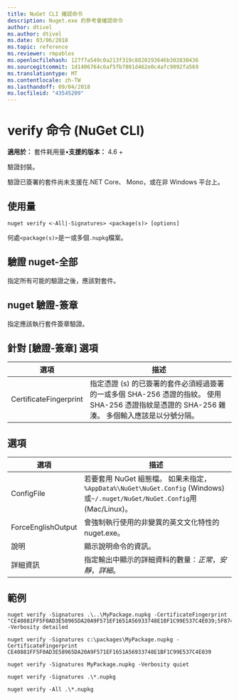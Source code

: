 ```yaml
---
title: NuGet CLI 確認命令
description: Nuget.exe 的參考會確認命令
author: dtivel
ms.author: dtivel
ms.date: 03/06/2018
ms.topic: reference
ms.reviewer: rmpablos
ms.openlocfilehash: 127f7a549c0a213f319c8820293646b302830436
ms.sourcegitcommit: 1d1406764c6af5fb7801d462e0c4afc9092fa569
ms.translationtype: MT
ms.contentlocale: zh-TW
ms.lasthandoff: 09/04/2018
ms.locfileid: "43545209"
---
```

# <a name="verify-command-nuget-cli"></a>verify 命令 (NuGet CLI)

**適用於：** 套件耗用量&bullet;**支援的版本：** 4.6 +

驗證封裝。

驗證已簽署的套件尚未支援在.NET Core、 Mono，或在非 Windows 平台上。

## <a name="usage"></a>使用量

```cli
nuget verify <-All|-Signatures> <package(s)> [options]
```

何處`<package(s)>`是一或多個`.nupkg`檔案。

## <a name="nuget-verify--all"></a>驗證 nuget-全部

指定所有可能的驗證之後，應該對套件。

## <a name="nuget-verify--signatures"></a>nuget 驗證-簽章

指定應該執行套件簽章驗證。

## <a name="options-for-verify--signatures"></a>針對 [驗證-簽章] 選項

| 選項 | 描述 |
| --- | --- |
| CertificateFingerprint | 指定憑證 (s) 的已簽署的套件必須經過簽署的一或多個 SHA-256 憑證的指紋。 使用 SHA-256 憑證指紋是憑證的 SHA-256 雜湊。 多個輸入應該是以分號分隔。 |

## <a name="options"></a>選項

| 選項 | 描述 |
| --- | --- |
| ConfigFile | 若要套用 NuGet 組態檔。 如果未指定， `%AppData%\NuGet\NuGet.Config` (Windows) 或`~/.nuget/NuGet/NuGet.Config`用 (Mac/Linux)。|
| ForceEnglishOutput | 會強制執行使用的非變異的英文文化特性的 nuget.exe。 |
| 說明 | 顯示說明命令的資訊。 |
| 詳細資訊 | 指定輸出中顯示的詳細資料的數量：*正常*，*安靜*，*詳細*。 |

## <a name="examples"></a>範例

```cli
nuget verify -Signatures .\..\MyPackage.nupkg -CertificateFingerprint "CE40881FF5F0AD3E58965DA20A9F571EF1651A56933748E1BF1C99E537C4E039;5F874AAF47BCB268A19357364E7FBB09D6BF9E8A93E1229909AC5CAC865802E2" -Verbosity detailed

nuget verify -Signatures c:\packages\MyPackage.nupkg -CertificateFingerprint CE40881FF5F0AD3E58965DA20A9F571EF1651A56933748E1BF1C99E537C4E039

nuget verify -Signatures MyPackage.nupkg -Verbosity quiet

nuget verify -Signatures .\*.nupkg

nuget verify -All .\*.nupkg

```